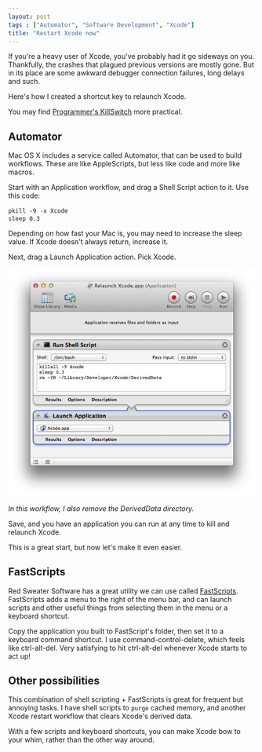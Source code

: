 ```yaml
---
layout: post
tags : ["Automator", "Software Development", "Xcode"]
title: "Restart Xcode now"
---
```

If you're a heavy user of Xcode, you've probably had it go sideways on you. Thankfully, the crashes that plagued previous versions are mostly gone. But in its place are some awkward debugger connection failures, long delays and such.

Here's how I created a shortcut key to relaunch Xcode.

You may find [Programmer's KillSwitch][killswitch] more practical.

## Automator ##

Mac OS X includes a service called Automator, that can be used to build workflows. These are like AppleScripts, but less like code and more like macros.

Start with an Application workflow, and drag a Shell Script action to it. Use this code:

    pkill -9 -x Xcode
    sleep 0.3

Depending on how fast your Mac is, you may need to increase the sleep value. If Xcode doesn't always return, increase it.

Next, drag a Launch Application action. Pick Xcode.

![Relaunch Workflow](/Images/Relaunch-Xcode.png)

*In this workflow, I also remove the DerivedData directory.*

Save, and you have an application you can run at any time to kill and relaunch Xcode.

This is a great start, but now let's make it even easier.

## FastScripts ##

Red Sweater Software has a great utility we can use called [FastScripts][1]. FastScripts adds a menu to the right of the menu bar, and can launch scripts and other useful things from selecting them in the menu or a keyboard shortcut.

Copy the application you built to FastScript's folder, then set it to a keyboard command shortcut. I use command-control-delete, which feels like ctrl-alt-del. Very satisfying to hit ctrl-alt-del whenever Xcode starts to act up!

## Other possibilities ##

This combination of shell scripting + FastScripts is great for frequent but annoying tasks. I have shell scripts to `purge` cached memory, and another Xcode restart workflow that clears Xcode's derived data.

With a few scripts and keyboard shortcuts, you can make Xcode bow to your whim, rather than the other way around.

[killswitch]: https://github.com/boredzo/programmers-killswitch
[1]: http://www.red-sweater.com/fastscripts/